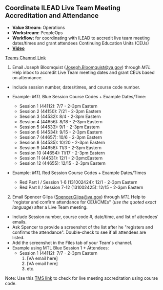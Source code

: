 ## Coordinate ILEAD Live Team Meeting Accreditation and Attendance

- **Value Stream:** Operations
- **Workstream:** PeopleOps
- **Workflow:** for coordinating with ILEAD to accredit live team meeting dates/times and grant attendees Continuing Education Units (CEUs)
- [**Video**](https://dvagov.sharepoint.com/sites/teampsd_vha/_layouts/15/stream.aspx?id=%2Fsites%2Fteampsd%5Fvha%2FShared%20Documents%2Ftraining%5Fworkgroup%2FRecordings%2F8%2E11%20Coordinate%20EES%20and%20MTL%20Facilitate%20Live%20Team%20Meeting%20Accreditation%20and%20Attendance%20%E2%80%A8for%20CEUs%2D20220708%5F092422%2DMeeting%20Recording%2Emp4)

[Teams Channel Link](https://teams.microsoft.com/l/message/19:d15133fbfb4d4c3a8c81701292b1890d@thread.skype/1657227033157?tenantId=e95f1b23-abaf-45ee-821d-b7ab251ab3bf&groupId=1db500d5-0d01-4254-af42-ad3f78bafacd&parentMessageId=1657227033157&teamName=teampsd_vha&channelName=training_workflow&createdTime=1657227033157&allowXTenantAccess=false)

1. Email Joseph Bloomquist (Joseph.Bloomquist@va.gov) through _MTL_ Help inbox to accredit Live Team meeting dates and grant CEUs based on attendance.
- Include session number, dates/times, and course code number.
- Example: _MTL_ Blue Session Course Codes + Example Dates/Time:
  - Session 1 (44112): 7/7  - 2-3pm Eastern
  - Session 2 (44150): 7/21 - 2-3pm Eastern
  - Session 3 (44532): 8/4 - 2-3pm Eastern
  - Session 4 (44656): 8/18 - 2-3pm Eastern
  - Session 5 (44533): 9/1 - 2-3pm Eastern
  - Session 6 (44534): 9/15 - 2-3pm Eastern
  - Session 7 (44657): 10/6 - 2-3pm Eastern
  - Session 8 (44535): 10/20 - 2-3pm Eastern
  - Session 9 (44658): 11/3 - 2-3pm Eastern
  - Session 10 (44654): 11/17 - 2-3pm Eastern
  - Session 11 (44531): 12/1 - 2-3pmcEastern
  - Session 12 (44655): 12/15 - 2-3pm Eastern

- Example: _MTL_ Red Session Course Codes + Example Dates/Times
  - Red Part I / Session 1-6 (131002424): 12/1 - 2-3pm Eastern
  - Red Part II / Session 7-12 (131002425): 12/15 - 2-3pm Eastern

2. Email Spencer Glipa (Spencer.Glipa@va.gov) through _MTL_ Help to "register and confirm attendance for CEU/CMEs" (_use the quoted exact language_) after a Live Team meeting.
- Include Session number, course code #, date/time, and list of attendees' emails.
- Ask Spencer to provide a screenshot of the list after he "registers and confirms the attendance". Double-check to see if all attendees are listed.
- Add the screenshot in the Files tab of your Team's channel.
- Example using MTL Blue Session 1 + Attendees:
  - Session 1 (44112): 7/7 - 2-3pm Eastern
    1. [VA email here]
    2. [VA email here]
    3. etc.

Note: Use this [TMS link](https://www.tms.va.gov/SecureAuth35/) to check for live meeting accreditation using course code.
